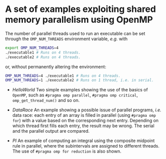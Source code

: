 # A set of examples exploiting shared memory parallelism using OpenMP

The number of parallel threads used to run an executable can be set through the `OMP_NUM_THREADS` environment variable, *e.g.* with
```bash
export OMP_NUM_THREADS=4
./executable1 # Runs on 4 threads.
./executable2 # Runs on 4 threads.
```
or, without permanently altering the environment:
```bash
OMP_NUM_THREADS=4 ./executable1 # Runs on 4 threads.
OMP_NUM_THREADS=1 ./executable2 # Runs on 1 thread, i.e. in serial.
```

* *HelloWorld* Two simple examples showing the use of the basics of `OpenMP`, such as `#pragma omp parallel`, `#pragma omp critical`, `omp_get_thread_num()` and so on.

* *DataRace* An example showing a possible issue of parallel programs, *i.e.* data race: each entry of an array is filled in parallel (using `#pragma omp for`) with a value based on the corresponding next entry. Depending on which thread first fills each entry, the result may be wrong. The serial and the parallel output are compared.

* *PI* An example of computing an integral using the composite midpoint rule in parallel, where the subintervals are assigned to different threads. The use of `#pragma omp for reduction` is also shown.
